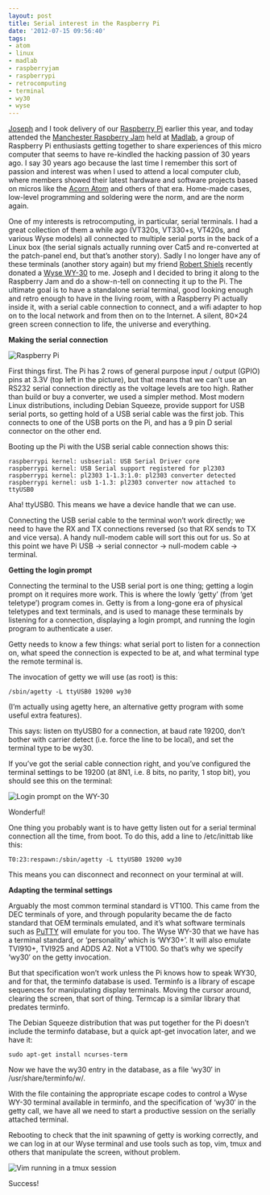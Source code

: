 ```yaml
---
layout: post
title: Serial interest in the Raspberry Pi
date: '2012-07-15 09:56:40'
tags:
- atom
- linux
- madlab
- raspberryjam
- raspberrypi
- retrocomputing
- terminal
- wy30
- wyse
---
```



[Joseph](http://jcla1.com) and I took delivery of our [Raspberry Pi](http://raspberrypi.org) earlier this year, and today attended the [Manchester Raspberry Jam](http://madlab.org.uk/content/manchester-raspberry-jam/) held at [Madlab](http://madlab.org.uk), a group of Raspberry Pi enthusiasts getting together to share experiences of this micro computer that seems to have re-kindled the hacking passion of 30 years ago. I say 30 years ago because the last time I remember this sort of passion and interest was when I used to attend a local computer club, where members showed their latest hardware and software projects based on micros like the [Acorn Atom](/2005/11/26/acorn-atom-and-my-start-in-computing/) and others of that era. Home-made cases, low-level programming and soldering were the norm, and are the norm again.

One of my interests is retrocomputing, in particular, serial terminals. I had a great collection of them a while ago (VT320s, VT330+s, VT420s, and various Wyse models) all connected to multiple serial ports in the back of a Linux box (the serial signals actually running over Cat5 and re-converted at the patch-panel end, but that’s another story). Sadly I no longer have any of these terminals (another story again) but my friend [Robert Shiels](http://se71.org) recently donated a [Wyse WY-30](https://twitter.com/qmacro/status/221552947266453505) to me. Joseph and I decided to bring it along to the Raspberry Jam and do a show-n-tell on connecting it up to the Pi. The ultimate goal is to have a standalone serial terminal, good looking enough and retro enough to have in the living room, with a Raspberry Pi actually inside it, with a serial cable connection to connect, and a wifi adapter to hop on to the local network and from then on to the Internet. A silent, 80×24 green screen connection to life, the universe and everything.

**Making the serial connection**

![Raspberry Pi](/content/images/2012/07/20120715_1050171-1024x768.jpg)

First things first. The Pi has 2 rows of general purpose input / output (GPIO) pins at 3.3V (top left in the picture), but that means that we can’t use an RS232 serial connection directly as the voltage levels are too high. Rather than build or buy a converter, we used a simpler method. Most modern Linux distributions, including Debian Squeeze, provide support for USB serial ports, so getting hold of a USB serial cable was the first job. This connects to one of the USB ports on the Pi, and has a 9 pin D serial connector on the other end.

Booting up the Pi with the USB serial cable connection shows this:

```
raspberrypi kernel: usbserial: USB Serial Driver core
raspberrypi kernel: USB Serial support registered for pl2303
raspberrypi kernel: pl2303 1-1.3:1.0: pl2303 converter detected
raspberrypi kernel: usb 1-1.3: pl2303 converter now attached to ttyUSB0
```

Aha! ttyUSB0. This means we have a device handle that we can use.

Connecting the USB serial cable to the terminal won’t work directly; we need to have the RX and TX connections reversed (so that RX sends to TX and vice versa). A handy null-modem cable will sort this out for us. So at this point we have Pi USB -> serial connector -> null-modem cable -> terminal.

**Getting the login prompt**

Connecting the terminal to the USB serial port is one thing; getting a login prompt on it requires more work. This is where the lowly ‘getty’ (from ‘get teletype’) program comes in. Getty is from a long-gone era of physical teletypes and text terminals, and is used to manage these terminals by listening for a connection, displaying a login prompt, and running the login program to authenticate a user.

Getty needs to know a few things: what serial port to listen for a connection on, what speed the connection is expected to be at, and what terminal type the remote terminal is.

The invocation of getty we will use (as root) is this:

```
/sbin/agetty -L ttyUSB0 19200 wy30
```

(I’m actually using agetty here, an alternative getty program with some useful extra features).

This says: listen on ttyUSB0 for a connection, at baud rate 19200, don’t bother with carrier detect (i.e. force the line to be local), and set the terminal type to be wy30.

If you’ve got the serial cable connection right, and you’ve configured the terminal settings to be 19200 (at 8N1, i.e. 8 bits, no parity, 1 stop bit), you should see this on the terminal:

![Login prompt on the WY-30](/content/images/2012/07/IMG_20120708_131014.jpg)

Wonderful!

One thing you probably want is to have getty listen out for a serial terminal connection all the time, from boot. To do this, add a line to /etc/inittab like this:

```
T0:23:respawn:/sbin/agetty -L ttyUSB0 19200 wy30
```

This means you can disconnect and reconnect on your terminal at will.

**Adapting the terminal settings**

Arguably the most common terminal standard is VT100. This came from the DEC terminals of yore, and through popularity became the de facto standard that OEM terminals emulated, and it’s what software terminals such as [PuTTY](http://www.chiark.greenend.org.uk/~sgtatham/putty/) will emulate for you too. The Wyse WY-30 that we have has a terminal standard, or ‘personality’ which is ‘WY30+’. It will also emulate TVI910+, TVI925 and ADDS A2. Not a VT100. So that’s why we specify ‘wy30′ on the getty invocation.

But that specification won’t work unless the Pi knows how to speak WY30, and for that, the terminfo database is used. Terminfo is a library of escape sequences for manipulating display terminals. Moving the cursor around, clearing the screen, that sort of thing. Termcap is a similar library that predates terminfo.

The Debian Squeeze distribution that was put together for the Pi doesn’t include the terminfo database, but a quick apt-get invocation later, and we have it:

```
sudo apt-get install ncurses-term
```

Now we have the wy30 entry in the database, as a file ‘wy30′ in /usr/share/terminfo/w/.

With the file containing the appropriate escape codes to control a Wyse WY-30 terminal available in terminfo, and the specification of ‘wy30′ in the getty call, we have all we need to start a productive session on the serially attached terminal.

Rebooting to check that the init spawning of getty is working correctly, and we can log in at our Wyse terminal and use tools such as top, vim, tmux and others that manipulate the screen, without problem.

![Vim running in a tmux session](/content/images/2012/07/20120715_105411.jpg)

Success!

 

 


